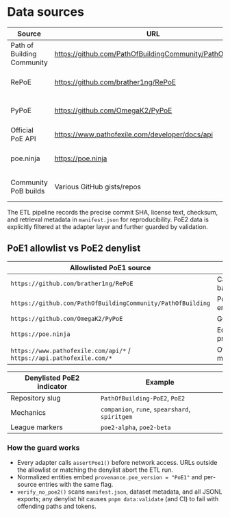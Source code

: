 # Data sources

| Source | URL | License | Notes |
| --- | --- | --- | --- |
| Path of Building Community | https://github.com/PathOfBuildingCommunity/PathOfBuilding | MIT | Passive tree metadata, PoB encoding | 
| RePoE | https://github.com/brather1ng/RePoE | CC-BY-SA-4.0 | Canonical base/mod/gem/passive definitions |
| PyPoE | https://github.com/OmegaK2/PyPoE | MIT | GGPK extraction utilities and dat file helpers |
| Official PoE API | https://www.pathofexile.com/developer/docs/api | ToS-bound | League metadata, trade static endpoints |
| poe.ninja | https://poe.ninja | CC-BY-NC-4.0 | Economy snapshots, currency/item history |
| Community PoB builds | Various GitHub gists/repos | Mixed (per entry) | Manifest records per-build provenance |

The ETL pipeline records the precise commit SHA, license text, checksum, and retrieval metadata in `manifest.json` for reproducibility. PoE2 data is explicitly filtered at the adapter layer and further guarded by validation.

## PoE1 allowlist vs PoE2 denylist

| Allowlisted PoE1 source | Purpose |
| --- | --- |
| `https://github.com/brather1ng/RePoE` | Canonical bases/mods/gems/passives |
| `https://github.com/PathOfBuildingCommunity/PathOfBuilding` | PoB PoE1 tree data and encode/decode logic |
| `https://github.com/OmegaK2/PyPoE` | GGPK tooling, dat helpers |
| `https://poe.ninja` | Economy snapshots and price history |
| `https://www.pathofexile.com/api/*` / `https://api.pathofexile.com/*` | Official trade + league metadata |

| Denylisted PoE2 indicator | Example |
| --- | --- |
| Repository slug | `PathOfBuilding-PoE2`, `PoE2` |
| Mechanics | `companion`, `rune`, `spearshard`, `spiritgem` |
| League markers | `poe2-alpha`, `poe2-beta` |

### How the guard works

- Every adapter calls `assertPoe1()` before network access. URLs outside the allowlist or matching the denylist abort the ETL run.
- Normalized entities embed `provenance.poe_version = "PoE1"` and per-source entries with the same flag.
- `verify_no_poe2()` scans `manifest.json`, dataset metadata, and all JSONL exports; any denylist hit causes `pnpm data:validate` (and CI) to fail with offending paths and tokens.
